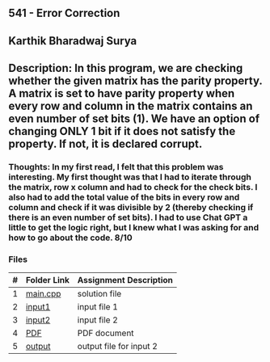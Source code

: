 ## 541 - Error Correction
## Karthik Bharadwaj Surya

## Description: In this program, we are checking whether the given matrix has the parity property. A matrix is set to have parity property when every row and column in the matrix contains an even number of set bits (1). We have an option of changing ONLY 1 bit if it does not satisfy the property. If not, it is declared corrupt. 

### Thoughts: In my first read, I felt that this problem was interesting. My first thought was that I had to iterate through the matrix, row x column and had to check for the check bits. I also had to add the total value of the bits in every row and column and check if it was divisible by 2 (thereby checking if there is an even number of set bits). I had to use Chat GPT a little to get the logic right, but I knew what I was asking for and how to go about the code. 8/10

### Files

|   #   | Folder Link                            | Assignment Description                               |
| :---: | -------------------------------------- | ---------------------------------------------------- |
|   1   | [main.cpp](./main.cpp)                 | solution file                                        |
|   2   | [input1](./in1)                        | input file 1                                         |
|   3   | [input2](./in2)                        | input file 2                                         |
|   4   | [PDF](./p541.pdf)                      | PDF document                                         |
|   5   | [output](./out1)                       | output file for input 2                              |
